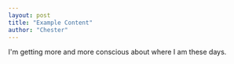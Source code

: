 ```yaml
---
layout: post
title: "Example Content"
author: "Chester"
---
```


I'm getting more and more conscious about where I am these days.